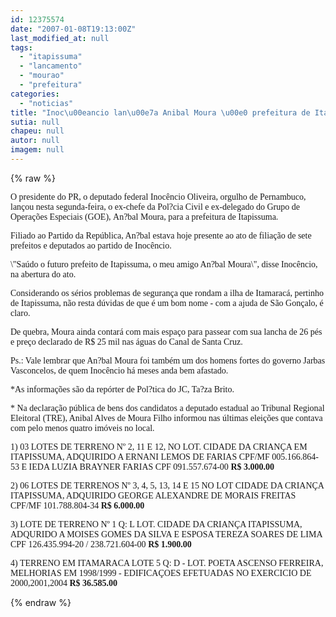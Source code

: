```yaml
---
id: 12375574
date: "2007-01-08T19:13:00Z"
last_modified_at: null
tags:
  - "itapissuma"
  - "lancamento"
  - "mourao"
  - "prefeitura"
categories:
  - "noticias"
title: "Inoc\u00eancio lan\u00e7a Anibal Moura \u00e0 prefeitura de Itapissuma"
sutia: null
chapeu: null
autor: null
imagem: null
---
```

{% raw %}
<p><P><FONT face=Verdana>O presidente do PR, o&nbsp;deputado federal Inocêncio Oliveira, orgulho de Pernambuco, lançou nesta segunda-feira,&nbsp;o ex-chefe da Pol?cia Civil e ex-delegado do Grupo de Operações Especiais (GOE),&nbsp;An?bal Moura, para a prefeitura de Itapissuma.</FONT></P></p>
<p><P><FONT face=Verdana>Filiado ao Partido da República, An?bal estava hoje presente ao ato de filiação de sete prefeitos e deputados&nbsp;ao partido de Inocêncio.</FONT></P></p>
<p><P><FONT face=Verdana>\"Saúdo o futuro prefeito de Itapissuma, o meu amigo An?bal Moura\", disse Inocêncio, na abertura do ato.</FONT></P></p>
<p><P><FONT face=Verdana>Considerando os sérios problemas&nbsp;de&nbsp;segurança que rondam a ilha de Itamaracá, pertinho de Itapissuma,&nbsp;não resta dúvidas de que é um bom nome - com a ajuda de São Gonçalo, é claro. </FONT></P></p>
<p><P><FONT face=Verdana>De quebra, Moura ainda contará com mais espaço para passear com sua lancha de 26 pés e preço declarado de R$ 25 mil nas águas do Canal de Santa Cruz.</FONT></P></p>
<p><P><FONT face=Verdana>Ps.: Vale lembrar que An?bal Moura foi&nbsp;também&nbsp;um dos homens fortes do governo Jarbas Vasconcelos, de quem Inocêncio há meses anda bem afastado.&nbsp;</FONT></P></p>
<p><P><FONT face=Verdana>*As informações são da repórter de Pol?tica do JC, Ta?za Brito.</FONT></P></p>
<p><P><FONT face=Verdana>* Na declaração pública de bens dos candidatos a deputado estadual ao Tribunal Regional Eleitoral (TRE), Anibal Alves de Moura Filho informou nas últimas eleições que contava com pelo menos quatro imóveis no local.</FONT></P></p>
<p><P><FONT face=Verdana>1) 03 LOTES DE TERRENO Nº 2, 11 E 12, NO LOT. CIDADE DA CRIANÇA EM ITAPISSUMA, ADQUIRIDO A ERNANI LEMOS DE FARIAS CPF/MF 005.166.864-53 E IEDA LUZIA BRAYNER FARIAS CPF 091.557.674-00 <STRONG>R$</STRONG> <STRONG>3.000.00</STRONG></FONT></P></p>
<p><P><FONT face=Verdana>2) 06 LOTES DE TERRENOS Nº 3, 4, 5, 13, 14 E 15 NO LOT CIDADE DA CRIANÇA ITAPISSUMA, ADQUIRIDO GEORGE ALEXANDRE DE MORAIS FREITAS CPF/MF 101.788.804-34 <STRONG>R$ 6.000.00</STRONG> </FONT></P></p>
<p><P><FONT face=Verdana>3) LOTE DE TERRENO Nº 1 Q: L LOT. CIDADE DA CRIANÇA ITAPISSUMA, ADQURIDO A MOISES GOMES DA SILVA E ESPOSA TEREZA SOARES DE LIMA CPF 126.435.994-20 / 238.721.604-00 <STRONG>R$ 1.900.00 </STRONG></FONT></P></p>
<p><P><FONT face=Verdana>4) TERRENO EM ITAMARACA LOTE 5 Q: D - LOT. POETA ASCENSO FERREIRA, MELHORIAS EM 1998/1999 - EDIFICAÇOES EFETUADAS NO EXERCICIO DE 2000,2001,2004 <STRONG>R$ 36.585.00 </STRONG></FONT></P> </p>
{% endraw %}